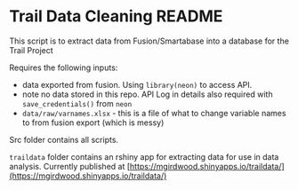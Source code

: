 # Trail Data Cleaning README

This script is to extract data from Fusion/Smartabase into a database for the Trail Project

Requires the following inputs:
  - data exported from fusion. Using `library(neon)` to access API. 
  - note no data stored in this repo. API Log in details also required with `save_credentials()` from `neon`
  - `data/raw/varnames.xlsx` - this is a file of what to change variable names to from fusion export (which is messy)

Src folder contains all scripts.

`traildata` folder contains an rshiny app for extracting data for use in data analysis. Currently published at [https://mgirdwood.shinyapps.io/traildata/](https://mgirdwood.shinyapps.io/traildata/)
